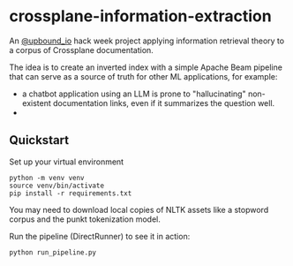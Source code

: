 # crossplane-information-extraction
An [@upbound_io](https://www.github.com/upbound) hack week project applying information retrieval theory to a corpus of Crossplane documentation.

The idea is to create an inverted index with a simple Apache Beam pipeline that can serve as a source of truth for other ML applications, for example:

- a chatbot application using an LLM is prone to "hallucinating" non-existent documentation links, even if it summarizes the question well.
- 

## Quickstart

Set up your virtual environment
```(shell)
python -m venv venv
source venv/bin/activate
pip install -r requirements.txt
```

You may need to download local copies of NLTK assets like a stopword corpus and the punkt tokenization model.

Run the pipeline (DirectRunner) to see it in action:
```(shell)
python run_pipeline.py
```

